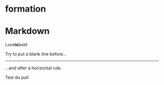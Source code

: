 # formation
# Markdown
Love**is**bold

Try to put a blank line before...

---

...and after a horizontal rule.

Test du pull